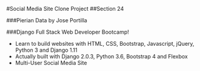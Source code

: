 #Social Media Site Clone Project
##Section 24

###Pierian Data
by Jose Portilla

###Django Full Stack Web Developer Bootcamp!
* Learn to build websites with HTML, CSS, Bootstrap, Javascript, jQuery, Python 3 and Django 1.11
* Actually built with Django 2.0.3, Python 3.6, Bootstrap 4 and Flexbox 
* Multi-User Social Media Site
